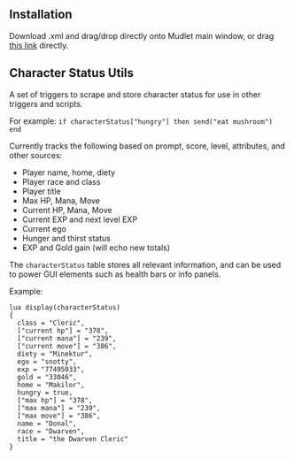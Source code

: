 ## Installation
Download .xml and drag/drop directly onto Mudlet main window, or drag [this link](https://github.com/yetanotherkevin/BlackMUDlet/raw/main/Character%20Status%20Utils/Character%20Status%20Utils.xml) directly.

## Character Status Utils
A set of triggers to scrape and store character status for use in other triggers and scripts.

For example: `if characterStatus["hungry"] then send("eat mushroom") end`

Currently tracks the following based on prompt, score, level, attributes, and other sources:
  - Player name, home, diety
  - Player race and class
  - Player title
  - Max HP, Mana, Move
  - Current HP, Mana, Move
  - Current EXP and next level EXP
  - Current ego
  - Hunger and thirst status
  - EXP and Gold gain (will echo new totals)

The `characterStatus` table stores all relevant information, and can be used to power GUI
elements such as health bars or info panels.

Example:
```
lua display(characterStatus)
{
  class = "Cleric",
  ["current hp"] = "378",
  ["current mana"] = "239",
  ["current move"] = "386",
  diety = "Minektur",
  ego = "snotty",
  exp = "77495033",
  gold = "33046",
  home = "Makilor",
  hungry = true,
  ["max hp"] = "378",
  ["max mana"] = "239",
  ["max move"] = "386",
  name = "Donal",
  race = "Dwarven",
  title = "the Dwarven Cleric"
}
```
